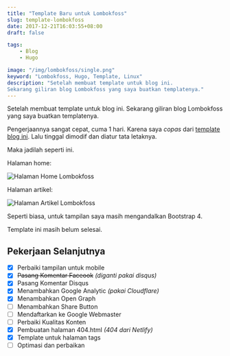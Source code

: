 ```yaml
---
title: "Template Baru untuk Lombokfoss"
slug: template-lombokfoss
date: 2017-12-21T16:03:55+08:00
draft: false

tags:
    - Blog
    - Hugo

image: "/img/lombokfoss/single.png"
keyword: "Lombokfoss, Hugo, Template, Linux"
description: "Setelah membuat template untuk blog ini.
Sekarang giliran blog Lombokfoss yang saya buatkan templatenya."
---
```


Setelah membuat template untuk blog ini.
Sekarang giliran blog Lombokfoss yang saya buatkan templatenya.

Pengerjaannya sangat cepat, cuma 1 hari. Karena
saya _copas_ dari [template blog ini](https://github.com/ardianta/blog/tree/master/themes/pargo). Lalu tinggal 
dimodif dan diatur tata letaknya.

Maka jadilah seperti ini.

Halaman home:

![Halaman Home Lombokfoss](/img/lombokfoss/home.png)

Halaman artikel:

![Halaman Artikel Lombokfoss](/img/lombokfoss/single.png)

Seperti biasa, untuk tampilan saya masih mengandalkan Bootstrap 4.

Template ini masih belum selesai.

## Pekerjaan Selanjutnya

- [x] Perbaiki tampilan untuk mobile 
- [x] ~~Pasang Komentar Faceook~~ _(diganti pakai disqus)_
- [x] Pasang Komentar Disqus
- [x] Menambahkan Google Analytic _(pakai Cloudflare)_
- [x] Menambahkan Open Graph
- [ ] Menambahkan Share Button
- [ ] Mendaftarkan ke Google Webmaster
- [ ] Perbaiki Kualitas Konten
- [x] Pembuatan halaman 404.html _(404 dari Netlify)_
- [x] Template untuk halaman tags
- [ ] Optimasi dan perbaikan